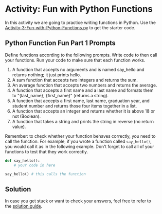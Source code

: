 
# Activity: Fun with Python Functions

In this activity we are going to practice writing functions in Python. Use the [Activity-3-Fun-with-Python-Functions.py](Activity-3-Fun-with-Python-Functions.py) to get the starter code.

## Python Function Fun Part 1 Prompts

Define functions according to the following prompts. Write code to then call your functions. Run your code to make sure that each function works.

1. A function that accepts no arguments and is named say_hello and returns nothing; it just prints hello.
2. A sum function that accepts two integers and returns the sum.
3. An average function that accepts two numbers and returns the average.
4. A function that accepts a first name and a last name and formats them to "{last_name}, {first_name}" (returns a string).
5. A function that accepts a first name, last name, graduation year, and student number and returns those four items together in a list.
6. A function that accepts an integer and returns whether it is above 18 or not (Boolean).
7. A function that takes a string and prints the string in reverse (no return value).

Remember: to check whether your function behaves correctly, you need to call the function. For example, if you wrote a function called `say_hello()`, you would call it as in the following example. Don't forget to call all of your functions to test that they work correctly.

```python
def say_hello():
    # your code in here

say_hello() # this calls the function
```

## Solution

In case you get stuck or want to check your answers, feel free to refer to the [solution guide](https://replit.com/@SD-Team/1013-solution#main.py).
